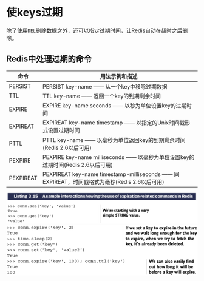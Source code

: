 # 使keys过期

除了使用``DEL``删除数据之外，还可以指定过期时间，让Redis自动在超时之后删除。

## Redis中处理过期的命令

| 命令 | 用法示例和描述 |
| -- | -- |
| PERSIST | PERSIST key-name —— 从一个key中移除过期数据 |
| TTL | TTL key-name —— 返回一个key的到期剩余时间 |
| EXPIRE | EXPIRE key-name seconds —— 以秒为单位设置key的过期时间 |
| EXPIREAT | EXPIREAT key-name timestamp —— 以指定的Unix时间戳形式设置过期时间 |
| PTTL | PTTL key-name —— 以毫秒为单位返回key的到期剩余时间(Redis 2.6以后可用) |
| PEXPIRE | PEXPIRE key-name milliseconds —— 以毫秒为单位设置key的过期时间(Redis 2.6以后可用) |
| PEXPIREAT | PEXPIREAT key-name timestamp-milliseconds —— 同EXPIREAT，时间戳格式为毫秒(Redis 2.6以后可用) |

![](images/3.7.3-1.png)
![](images/3.7.3-2.png)

